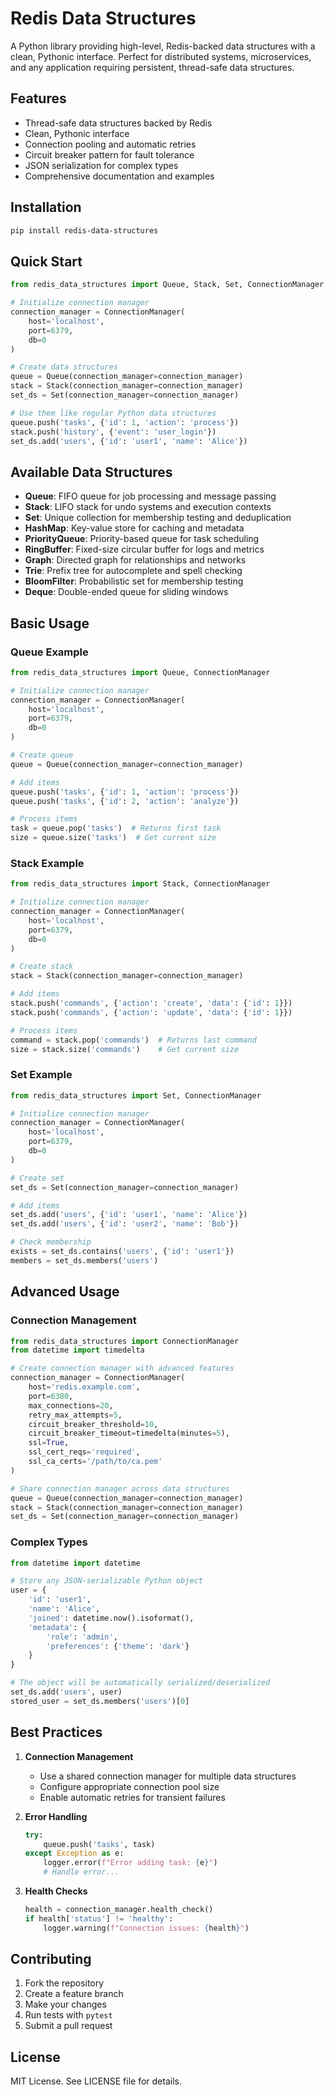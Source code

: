 # Redis Data Structures

A Python library providing high-level, Redis-backed data structures with a clean, Pythonic interface. Perfect for distributed systems, microservices, and any application requiring persistent, thread-safe data structures.

## Features

- Thread-safe data structures backed by Redis
- Clean, Pythonic interface
- Connection pooling and automatic retries
- Circuit breaker pattern for fault tolerance
- JSON serialization for complex types
- Comprehensive documentation and examples

## Installation

```bash
pip install redis-data-structures
```

## Quick Start

```python
from redis_data_structures import Queue, Stack, Set, ConnectionManager

# Initialize connection manager
connection_manager = ConnectionManager(
    host='localhost',
    port=6379,
    db=0
)

# Create data structures
queue = Queue(connection_manager=connection_manager)
stack = Stack(connection_manager=connection_manager)
set_ds = Set(connection_manager=connection_manager)

# Use them like regular Python data structures
queue.push('tasks', {'id': 1, 'action': 'process'})
stack.push('history', {'event': 'user_login'})
set_ds.add('users', {'id': 'user1', 'name': 'Alice'})
```

## Available Data Structures

- **Queue**: FIFO queue for job processing and message passing
- **Stack**: LIFO stack for undo systems and execution contexts
- **Set**: Unique collection for membership testing and deduplication
- **HashMap**: Key-value store for caching and metadata
- **PriorityQueue**: Priority-based queue for task scheduling
- **RingBuffer**: Fixed-size circular buffer for logs and metrics
- **Graph**: Directed graph for relationships and networks
- **Trie**: Prefix tree for autocomplete and spell checking
- **BloomFilter**: Probabilistic set for membership testing
- **Deque**: Double-ended queue for sliding windows

## Basic Usage

### Queue Example

```python
from redis_data_structures import Queue, ConnectionManager

# Initialize connection manager
connection_manager = ConnectionManager(
    host='localhost',
    port=6379,
    db=0
)

# Create queue
queue = Queue(connection_manager=connection_manager)

# Add items
queue.push('tasks', {'id': 1, 'action': 'process'})
queue.push('tasks', {'id': 2, 'action': 'analyze'})

# Process items
task = queue.pop('tasks')  # Returns first task
size = queue.size('tasks')  # Get current size
```

### Stack Example

```python
from redis_data_structures import Stack, ConnectionManager

# Initialize connection manager
connection_manager = ConnectionManager(
    host='localhost',
    port=6379,
    db=0
)

# Create stack
stack = Stack(connection_manager=connection_manager)

# Add items
stack.push('commands', {'action': 'create', 'data': {'id': 1}})
stack.push('commands', {'action': 'update', 'data': {'id': 1}})

# Process items
command = stack.pop('commands')  # Returns last command
size = stack.size('commands')    # Get current size
```

### Set Example

```python
from redis_data_structures import Set, ConnectionManager

# Initialize connection manager
connection_manager = ConnectionManager(
    host='localhost',
    port=6379,
    db=0
)

# Create set
set_ds = Set(connection_manager=connection_manager)

# Add items
set_ds.add('users', {'id': 'user1', 'name': 'Alice'})
set_ds.add('users', {'id': 'user2', 'name': 'Bob'})

# Check membership
exists = set_ds.contains('users', {'id': 'user1'})
members = set_ds.members('users')
```

## Advanced Usage

### Connection Management

```python
from redis_data_structures import ConnectionManager
from datetime import timedelta

# Create connection manager with advanced features
connection_manager = ConnectionManager(
    host='redis.example.com',
    port=6380,
    max_connections=20,
    retry_max_attempts=5,
    circuit_breaker_threshold=10,
    circuit_breaker_timeout=timedelta(minutes=5),
    ssl=True,
    ssl_cert_reqs='required',
    ssl_ca_certs='/path/to/ca.pem'
)

# Share connection manager across data structures
queue = Queue(connection_manager=connection_manager)
stack = Stack(connection_manager=connection_manager)
set_ds = Set(connection_manager=connection_manager)
```

### Complex Types

```python
from datetime import datetime

# Store any JSON-serializable Python object
user = {
    'id': 'user1',
    'name': 'Alice',
    'joined': datetime.now().isoformat(),
    'metadata': {
        'role': 'admin',
        'preferences': {'theme': 'dark'}
    }
}

# The object will be automatically serialized/deserialized
set_ds.add('users', user)
stored_user = set_ds.members('users')[0]
```

## Best Practices

1. **Connection Management**
   - Use a shared connection manager for multiple data structures
   - Configure appropriate connection pool size
   - Enable automatic retries for transient failures

2. **Error Handling**
   ```python
   try:
       queue.push('tasks', task)
   except Exception as e:
       logger.error(f"Error adding task: {e}")
       # Handle error...
   ```

3. **Health Checks**
   ```python
   health = connection_manager.health_check()
   if health['status'] != 'healthy':
       logger.warning(f"Connection issues: {health}")
   ```

## Contributing

1. Fork the repository
2. Create a feature branch
3. Make your changes
4. Run tests with `pytest`
5. Submit a pull request

## License

MIT License. See LICENSE file for details.

